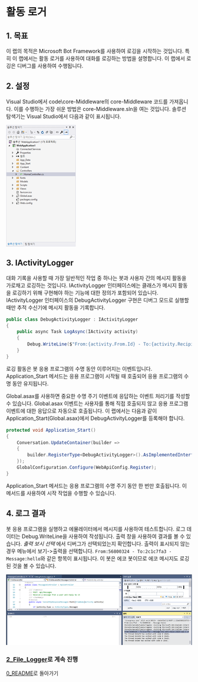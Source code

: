 ﻿# 활동 로거

## 1. 목표

이 랩의 목적은 Microsoft Bot Framework를 사용하여 로깅을 시작하는 것입니다. 특히 이 랩에서는 활동 로거를 사용하여 대화를 로깅하는 방법을 설명합니다. 이 랩에서 로깅은 디버그를 사용하여 수행됩니다.

## 2. 설정

Visual Studio에서 code\core-Middleware의 core-Middleware 코드를 가져옵니다. 이를 수행하는 가장 쉬운 방법은 core-Middleware.sln을 여는 것입니다. 솔루션 탐색기는 Visual Studio에서 다음과 같이 표시됩니다.

![솔루션 탐색기](images/SolutionExplorer.png)

## 3. IActivityLogger

대화 기록을 사용할 때 가장 일반적인 작업 중 하나는 봇과 사용자 간의 메시지 활동을 가로채고 로깅하는 것입니다. IActivityLogger 인터페이스에는 클래스가 메시지 활동을 로깅하기 위해 구현해야 하는 기능에 대한 정의가 포함되어 있습니다. IActivityLogger 인터페이스의 DebugActivityLogger 구현은 디버그 모드로 실행할 때만 추적 수신기에 메시지 활동을 기록합니다.

````C#
public class DebugActivityLogger : IActivityLogger
{
    public async Task LogAsync(IActivity activity)
    {
        Debug.WriteLine($"From:{activity.From.Id} - To:{activity.Recipient.Id} - Message:{activity.AsMessageActivity().Text}");
    }
}
````
로깅 활동은 봇 응용 프로그램의 수명 동안 이루어지는 이벤트입니다. Application_Start 메서드는 응용 프로그램이 시작될 때 호출되어 응용 프로그램의 수명 동안 유지됩니다.

Global.asax를 사용하면 중요한 수명 주기 이벤트에 응답하는 이벤트 처리기를 작성할 수 있습니다. Global.asax 이벤트는 사용자를 통해 직접 호출되지 않고 응용 프로그램 이벤트에 대한 응답으로 자동으로 호출됩니다. 이 랩에서는 다음과 같이 Application_Start(Global.asax)에서 DebugActivityLogger를 등록해야 합니다.

````C#
protected void Application_Start()
{
    Conversation.UpdateContainer(builder =>
    {
        builder.RegisterType<DebugActivityLogger>().AsImplementedInterfaces().InstancePerDependency();
    });
    GlobalConfiguration.Configure(WebApiConfig.Register);
}
````

Application_Start 메서드는 응용 프로그램의 수명 주기 동안 한 번만 호출됩니다. 이 메서드를 사용하여 시작 작업을 수행할 수 있습니다.

## 4. 로그 결과

봇 응용 프로그램을 실행하고 에뮬레이터에서 메시지를 사용하여 테스트합니다. 로그 데이터는 Debug.WriteLine을 사용하여 작성됩니다. 출력 창을 사용하여 결과를 볼 수 있습니다. *출력 보시 선택* 에서 디버그가 선택되었는지 확인합니다. 출력이 표시되지 않는 경우 메뉴에서 보기->출력을 선택합니다. ````From:56800324 - To:2c1c7fa3 - Message:hello````와 같은 항목이 표시됩니다. 이 봇은 에코 봇이므로 에코 메시지도 로깅된 것을 볼 수 있습니다.

![로그 결과](images/LogResults.png)

### [2_File_Logger](2_File_Logger.md)로 계속 진행

[0_README](../0_README.md)로 돌아가기